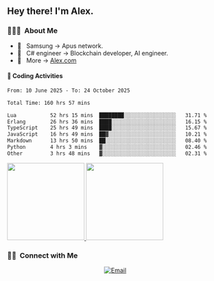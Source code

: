 

<h2> Hey there! I'm Alex.</h2>

<h3> 👨🏻‍💻 &nbsp;About Me </h3>

- 🤔 &nbsp; Samsung -> Apus network.
- 🌱 &nbsp; C# engineer -> Blockchain developer, AI engineer.
- 🔗 &nbsp; More -> [Alex.com](https://alex-yang.netlify.app/)




#### 🔨 Coding Activities



<!--START_SECTION:waka-->

```txt
From: 10 June 2025 - To: 24 October 2025

Total Time: 160 hrs 57 mins

Lua           52 hrs 15 mins  ████████░░░░░░░░░░░░░░░░░   31.71 %
Erlang        26 hrs 36 mins  ████░░░░░░░░░░░░░░░░░░░░░   16.15 %
TypeScript    25 hrs 49 mins  ████░░░░░░░░░░░░░░░░░░░░░   15.67 %
JavaScript    16 hrs 49 mins  ██▓░░░░░░░░░░░░░░░░░░░░░░   10.21 %
Markdown      13 hrs 50 mins  ██░░░░░░░░░░░░░░░░░░░░░░░   08.40 %
Python        4 hrs 3 mins    ▓░░░░░░░░░░░░░░░░░░░░░░░░   02.46 %
Other         3 hrs 48 mins   ▓░░░░░░░░░░░░░░░░░░░░░░░░   02.31 %
```

<!--END_SECTION:waka-->
<a href="https://github.com/Alex-wuhu">
  <img height="180em" src="https://github-readme-stats.vercel.app/api?username=Alex-wuhu&theme=buefy&show_icons=true" />
  <img height="180em" src="https://github-readme-stats.vercel.app/api/top-langs/?username=Alex-wuhu&theme=buefy&layout=compact" />
</a>


<h3> 🤝🏻 &nbsp;Connect with Me </h3>

<p align="center">
<a href="yanglongwei06@gmail.com"><img alt="Email" src="https://img.shields.io/badge/Email-yanglongwei06@gmail.com-blue?style=flat-square&logo=gmail"></a>
</p>
